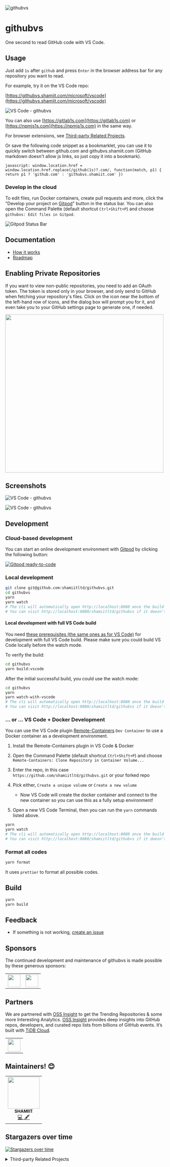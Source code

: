 ![githubvs](https://raw.githubusercontent.com/shamiitltd/githubvs/master/resources/images/logo.svg)

# githubvs

One second to read GitHub code with VS Code.

## Usage

Just add `1s` after `github` and press `Enter` in the browser address bar for any repository you want to read.

For example, try it on the VS Code repo:

[https://githubvs.shamiit.com/microsoft/vscode](https://githubvs.shamiit.com/microsoft/vscode)

![VS Code - githubvs](https://raw.githubusercontent.com/shamiitltd/githubvs/master/resources/images/vs-code-githubvs.png)

You can also use [https://gitlab1s.com](https://gitlab1s.com) or [https://npmjs1s.com](https://npmjs1s.com) in the same way.

For browser extensions, see [Third-party Related Projects](https://github.com/shamiitltd/githubvs#third-party-related-projects).

Or save the following code snippet as a bookmarklet, you can use it to quickly switch between github.com and githubvs.shamiit.com (GitHub markdown doesn't allow js links, so just copy it into a bookmark).

```
javascript: window.location.href = window.location.href.replace(/github(1s)?.com/, function(match, p1) { return p1 ? 'github.com' : 'githubvs.shamiit.com' })
```

### Develop in the cloud

To edit files, run Docker containers, create pull requests and more, click the "Develop your project on [Gitpod](https://www.gitpod.io)" button in the status bar. You can also open the Command Palette (default shortcut `Ctrl+Shift+P`) and choose `githubvs: Edit files in Gitpod`.

![Gitpod Status Bar](https://raw.githubusercontent.com/shamiitltd/githubvs/master/resources/images/gitpod-statusbar.png)

## Documentation

- [How it works](https://github.com/shamiitltd/githubvs/blob/master/docs/guide.md)
- [Roadmap](https://github.com/shamiitltd/githubvs/projects/1)

## Enabling Private Repositories

If you want to view non-public repositories, you need to add an OAuth token. The token is stored only in your browser, and only send to GitHub when fetching your repository's files. Click on the icon near the bottom of the left-hand row of icons, and the dialog box will prompt you for it, and even take you to your GitHub settings page to generate one, if needed.

<img height="500px" src="https://raw.githubusercontent.com/shamiitltd/githubvs/master/resources/images/auth-token.png" />

## Screenshots

![VS Code - githubvs](https://raw.githubusercontent.com/shamiitltd/githubvs/master/resources/images/githubvsDemo1.gif)

![VS Code - githubvs](https://raw.githubusercontent.com/shamiitltd/githubvs/master/resources/images/demo.png)

## Development

### Cloud-based development

You can start an online development environment with [Gitpod](https://www.gitpod.io) by clicking the following button:

[![Gitpod ready-to-code](https://img.shields.io/badge/Gitpod-ready--to--code-blue?logo=gitpod)](https://gitpod.io/#https://github.com/shamiitltd/githubvs)

### Local development

```bash
git clone git@github.com:shamiitltd/githubvs.git
cd githubvs
yarn
yarn watch
# The cli will automatically open http://localhost:8080 once the build is completed.
# You can visit http://localhost:8080/shamiitltd/githubvs if it doesn't.
```

#### Local development with full VS Code build

You need [these prerequisites (the same ones as for VS Code)](https://github.com/microsoft/vscode/wiki/How-to-Contribute#prerequisites) for development with full VS Code build.
Please make sure you could build VS Code locally before the watch mode.

To verify the build:

```bash
cd githubvs
yarn build:vscode
```

After the initial successful build, you could use the watch mode:

```bash
cd githubvs
yarn
yarn watch-with-vscode
# The cli will automatically open http://localhost:8080 once the build is completed.
# You can visit http://localhost:8080/shamiitltd/githubvs if it doesn't.
```

### ... or ... VS Code + Docker Development

You can use the VS Code plugin [Remote-Containers](https://marketplace.visualstudio.com/items?itemName=ms-vscode-remote.remote-containers) `Dev Container` to use a Docker container as a development environment.

1. Install the Remote-Containers plugin in VS Code & Docker
2. Open the Command Palette (default shortcut `Ctrl+Shift+P`) and choose `Remote-Containers: Clone Repository in Container Volume...`
3. Enter the repo, in this case `https://github.com/shamiitltd/githubvs.git` or your forked repo
4. Pick either, `Create a unique volume` or `Create a new volume`

   - Now VS Code will create the docker container and connect to the new container so you can use this as a fully setup environment!

5. Open a new VS Code Terminal, then you can run the `yarn` commands listed above.

```bash
yarn
yarn watch
# The cli will automatically open http://localhost:8080 once the build is completed.
# You can visit http://localhost:8080/shamiitltd/githubvs if it doesn't.
```

### Format all codes

```bash
yarn format
```

It uses `prettier` to format all possible codes.

## Build

```bash
yarn
yarn build
```

## Feedback

- If something is not working, [create an issue](https://github.com/shamiitltd/githubvs/issues/new)

## Sponsors

The continued development and maintenance of githubvs is made possible by these generous sponsors:

<table><tbody><tr>
<td><a href="https://sourcegraph.com/">
<img height="40px" src="https://raw.githubusercontent.com/shamiitltd/githubvs/master/resources/images/sourcegraph-logo.svg">
</a></td>
<td><a href="https://vercel.com/?utm_source=vscode-githubvs&utm_campaign=oss">
<img height="40px" src="https://raw.githubusercontent.com/shamiitltd/githubvs/master/resources/images/vercel-logo.svg">
</a></td>
</tr></tbody></table>

## Partners

We are partnered with [OSS Insight](https://ossinsight.io/?utm_source=githubvs&utm_medium=github&utm_campaign=ghtrending) to get the Trending Repositories & some more Interesting Analytics. [OSS Insight](https://ossinsight.io/?utm_source=githubvs&utm_medium=github&utm_campaign=ghtrending) provides deep insights into GitHub repos, developers, and curated repo lists from billions of GitHub events. It’s built with [TiDB Cloud](https://www.pingcap.com/tidb-cloud/?utm_source=githubvs&utm_medium=github&utm_campaign=ghtrending).

<table><tbody><tr>
<td><a href="https://ossinsight.io/?utm_source=githubvs&utm_medium=github&utm_campaign=ghtrending">
<img height="40px" src="./resources/images/ossinsight-brand-dark.png">
</a></td>
</tr></tbody></table>

## Maintainers! :blush:

<table>
  <tbody><tr>
    <td align="center"><a href="https://github.com/shamiitltd"><img alt="" src="https://avatars.githubusercontent.com/shamiitltd" width="100px;"><br><sub><b>SHAMIIT</b></sub></a><br><a href="https://github.com/shamiitltd/githubvs/commits?author=shamiitltd" title="Code">💻 🖋</a></td> </a></td>
    <!--td align="center"><a href="https://github.com/xcv58"><img alt="" src="https://avatars.githubusercontent.com/xcv58" width="100px;"><br><sub><b>xcv58</b></sub></a><br><a href="https://github.com/shamiitltd/githubvs/commits?author=xcv58" title="Code">💻 🖋</a></td></a></td>
    <td align="center"><a href="https://github.com/naresh-upadhyay"><img alt="" src="https://avatars.githubusercontent.com/naresh-upadhyay" width="100px;"><br><sub><b>King Upadhyay</b></sub></a><br><a href="https://github.com/shamiitltd/githubvs/commits?author=naresh-upadhyay" title="Code">💻 🖋</a></td> </a></td-->
  </tr>
</tbody></table>

## Stargazers over time

[![Stargazers over time](https://api.star-history.com/svg?repos=shamiitltd/githubvs&type=Date)](https://star-history.com/#shamiitltd/githubvs&Date)

<details>
<summary>Third-party Related Projects</summary>
<br>

### Chrome Extensions

- [Repositree](https://chrome.google.com/webstore/detail/repositree/lafjldoccjnjlcmdhmniholdpjkbgajo) ([chouglesaud/repositree](https://github.com/chouglesaud/repositree))
- [github-code-viewer](https://chrome.google.com/webstore/detail/github-code-viewer/ecddapgifccgblebfibdgkagfbdagjfn) ([febaoshan/edge-extensions-github-code-viewer](https://github.com/febaoshan/edge-extensions-github-code-viewer))
- githubvs Extension ([Darkempire78/githubvs-Extension](https://github.com/Darkempire78/githubvs-Extension))
- [Github Web IDE](https://chrome.google.com/webstore/detail/adjiklnjodbiaioggfpbpkhbfcnhgkfe) ([zvizvi/Github-Web-IDE](https://github.com/zvizvi/Github-Web-IDE))
- [shortcut to githubvs](https://chrome.google.com/webstore/detail/shortcut-to-githubvs/gfcdbodapcbfckbfpmgeldfkkgjknceo) ([katsuhisa91/githubvs-shortcut](https://github.com/katsuhisa91/githubvs-shortcut))
- [githubvs Shortut - Open source](https://github.com/Fauzdar1/githubvs)
- [⚡️ 1s to githubvs!](https://github.com/holazz/webext-githubvs)
- [githubvs Google Chrome Extensions](https://github.com/Lonely-Mr-zhang/github_1s_vscode)

### Firefox Extensions

- [Repositree](https://addons.mozilla.org/en-US/firefox/addon/repositree/) ([chouglesaud/repositree](https://github.com/chouglesaud/repositree))
- [githubvs Extension](https://addons.mozilla.org/firefox/addon/githubvs-extension) ([Darkempire78/githubvs-Extension](https://github.com/Darkempire78/githubvs-Extension))
- [githubvs](https://addons.mozilla.org/firefox/addon/githubvs/) ([mcherifi/githubvs-firefox-addon](https://github.com/mcherifi/githubvs-firefox-addon))
- [Github Web IDE](https://addons.mozilla.org/firefox/addon/github-web-ide/) ([zvizvi/Github-Web-IDE](https://github.com/zvizvi/Github-Web-IDE))

### Microsoft Edge Extensions

- [github-code-viewer](https://microsoftedge.microsoft.com/addons/detail/githubcodeviewer/jaaaapanahkknbgdbglnlchbjfhhjlpi) ([febaoshan/edge-extensions-github-code-viewer](https://github.com/febaoshan/edge-extensions-github-code-viewer))
- [Github Web IDE](https://microsoftedge.microsoft.com/addons/detail/akjbkjciknacicbnkfjbnlaeednpadcf) ([zvizvi/Github-Web-IDE](https://github.com/zvizvi/Github-Web-IDE))

### Safari Extension

- [githubvs-For-Safari-Extension](https://apps.apple.com/us/app/readcodeonline/id1569026520?mt=12) ([code4you2021/githubvs-For-Safari-Extension](https://github.com/code4you2021/githubvs-For-Safari-Extension))

### Tampermonkey scripts

- [Mr-B0b/TamperMonkeyScripts/vscode.js](https://github.com/Mr-B0b/TamperMonkeyScripts/blob/main/vscode.js)
</details>
